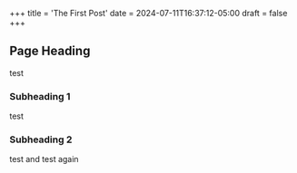 +++
title = 'The First Post'
date = 2024-07-11T16:37:12-05:00
draft = false
+++

## Page Heading

test

### Subheading 1

test

### Subheading 2

test and test again
